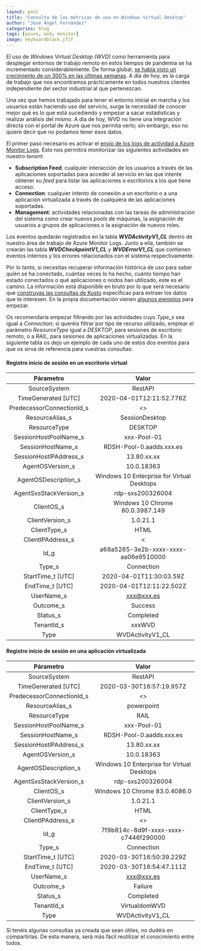```yaml
---
layout: post
title: "Consulta de las métricas de uso en Windows Virtual Desktop"
author: "José Ángel Fernández"
categories: blog
tags: [azure, wvd, monitor]
image: keyboardblack.jfif
---
```



El uso de *Windows Virtual Desktop (WVD)* como herramienta para desplegar entornos de trabajo remoto en estos tiempos de pandemia se ha incrementado considerablemente. De forma global, [se había visto un crecimiento de un 300% en las últimas semanas](https://azure.microsoft.com/en-us/blog/update-2-on-microsoft-cloud-services-continuity/). A día de hoy, es la carga de trabajo que nos encontramos prácticamente en todos nuestros clientes independiente del sector industrial al que pertenezcan. 

Una vez que hemos trabajado para tener el entorno inicial en marcha y los usuarios están haciendo uso del servicio, surge la necesidad de conocer mejor qué es lo que está sucediendo y empezar a sacar estádisticas y realizar análisis del mismo. A día de hoy, WVD no tiene una integración directa con el portal de Azure que nos permita verlo; sin embargo, eso no quiere decir que no podamos tener esos datos.

El primer paso necesario es activar el [envío de los logs de actividad a Azure Monitor Logs](https://docs.microsoft.com/en-us/azure/virtual-desktop/diagnostics-log-analytics). Esto nos permitirá monitorizar las siguientes actividades en nuestro *tenant*:

* **Subscription Feed**: cualquier interacción de los usuarios a través de las aplicaciones soportadas para acceder al servicio en las que intente obtener su *feed* para listar las aplicaciones o escritorios a los que tiene acceso. 
* **Connection**: cualquier intento de conexión a un escritorio o a una aplicación virtualizada a través de cualquiera de las aplicaciones soportadas. 
* **Management**: actividades relacionadas con las tareas de administración del sistema como crear nuevos *pools* de máquinas, la asignación de usuarios a grupos de aplicaciones o la asignación de nuevos roles. 

Los eventos quedarán registrados en la tabla ***WVDActivityV1_CL*** dentro de nuestro área de trabajo de Azure Monitor Logs. Junto a ella, también se crearán las tabla ***WVDCheckpointV1_CL*** y ***WVDErrorV1_CL*** que contienen eventos internos y los errores relacionados con el sistema respectivamente.

Por lo tanto, si necesitas recuperar información histórica de uso para saber quién se ha conectado, cuántas veces lo ha hecho, cuánto tiempo han estado conectados o qué aplicaciones o nodos han utilizado, este es el camino. La información está disponible en bruto por lo que será necesario que [construyas las consultas de Kusto](https://docs.microsoft.com/en-us/azure/data-explorer/write-queries) específicas para extraer los datos que te interesen. En la propia documentación vienen [algunos ejemplos](https://docs.microsoft.com/en-us/azure/virtual-desktop/diagnostics-log-analytics#example-queries) para empezar. 

Os recomendaría empezar filtrando por las actividades cuyo *Type_s* sea igual a *Connection*; si queréis filtrar por tipo de recurso utilizado, emplear el parámetro *ResourceType* igual a *DESKTOP*, para sesiones de escritorio remoto, o a *RAIL*, para sesiones de aplicaciones virtualizadas. En la siguiente tabla os dejo un ejemplo de cada uno de estos dos eventos para que os sirva de referencia para vuestras consultas: 

#### Registro inicio de sesión en un escritorio virtual

Párametro | Valor 
:-----:|:-----:|
SourceSystem|RestAPI
TimeGenerated [UTC]|2020-04-01T12:11:52.776Z
PredecessorConnectionId\_s|<>
ResourceAlias\_s|SessionDesktop
ResourceType|DESKTOP
SessionHostPoolName\_s|xxx-Pool-01
SessionHostName\_s|RDSH-Pool-0.aadds.xxx.es
SessionHostIPAddress\_s|13.80.xx.xx
AgentOSVersion\_s|10.0.18363
AgentOSDescription\_s|Windows 10 Enterprise for Virtual Desktops
AgentSxsStackVersion\_s|rdp-sxs200326004
ClientOS\_s|Windows 10 Chrome 80.0.3987.149
ClientVersion\_s|1.0.21.1
ClientType\_s|HTML
ClientIPAddress\_s|<
Id\_g|a68a5265-3e2b-xxxx-xxxx-aa06e9510000
Type\_s|Connection
StartTime\_t [UTC]|2020-04-01T11:30:03.59Z
EndTime\_t [UTC]|2020-04-01T12:11:22.502Z
UserName\_s| xxx@xxx.es
Outcome\_s|Success
Status\_s|Completed|
TenantId\_s|xxxWVD
Type|WVDActivityV1\_CL

#### Registro inicio de sesión en una aplicación virtualizada

Párametro | Valor 
:-----:|:-----:
SourceSystem|RestAPI
TimeGenerated [UTC]|2020-03-30T16:57:19.957Z
PredecessorConnectionId\_s|<>
ResourceAlias\_s|powerpoint
ResourceType|RAIL
SessionHostPoolName\_s|xxx-Pool-01
SessionHostName\_s|RDSH-Pool-0.aadds.xxx.es
SessionHostIPAddress\_s|13.80.xx.xx
AgentOSVersion\_s|10.0.18363
AgentOSDescription\_s|Windows 10 Enterprise for Virtual Desktops
AgentSxsStackVersion\_s|rdp-sxs200326004
ClientOS\_s|Windows 10 Chrome 83.0.4086.0
ClientVersion\_s|1.0.21.1
ClientType\_s|HTML
ClientIPAddress\_s|<>
Id\_g|7f9b814c-8d9f-xxxx-xxxx-c7446f290000
Type\_s|Connection
StartTime\_t [UTC]|2020-03-30T16:50:39.229Z
EndTime\_t [UTC]|2020-03-30T16:54:47.111Z
UserName\_s|xxx@xxx.es
Outcome\_s|Failure
Status\_s|Completed
TenantId\_s|VirtualdomWVD
Type|WVDActivityV1\_CL

Si tenéis algunas consultas ya creada que sean útiles, no dudéis en compartirlas. De esta manera, será más fácil reutilizar el conocimiento entre todos.